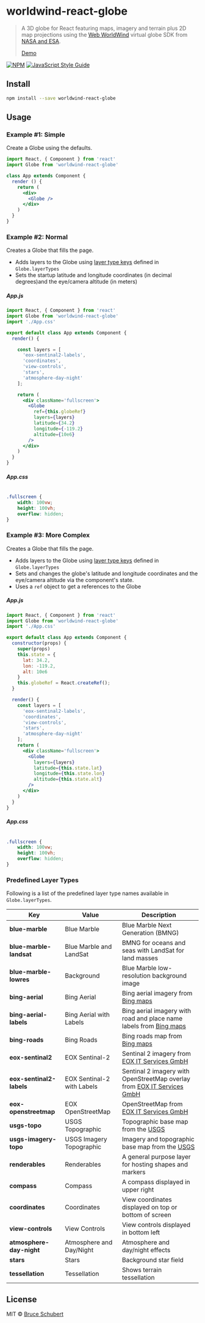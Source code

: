 # worldwind-react-globe

> A 3D globe for React featuring maps, imagery and terrain plus 2D map projections using the [Web WorldWind](https://github.com/NASAWorldWind/WebWorldWind) virtual globe SDK from [NASA and ESA](https://worldwind.arc.nasa.gov/web/).
>
> [Demo](https://worldwind.earth/worldwind-react-globe/)

[![NPM](https://img.shields.io/npm/v/worldwind-react-globe.svg)](https://www.npmjs.com/package/worldwind-react-globe) [![JavaScript Style Guide](https://img.shields.io/badge/code_style-standard-brightgreen.svg)](https://standardjs.com)

## Install

```bash
npm install --save worldwind-react-globe
```

## Usage

### Example #1: Simple

Create a Globe using the defaults.

```jsx
import React, { Component } from 'react'
import Globe from 'worldwind-react-globe'

class App extends Component {
  render () {
    return (
      <div>
        <Globe />
      </div>
    )
  }
}
```

### Example #2: Normal

Creates a Globe that fills the page.

- Adds layers to the Globe using [layer type keys](#predefined-layer-types)
defined in `Globe.layerTypes`
- Sets the startup latitude and longitude coordinates (in decimal degrees)and
the eye/camera altitude (in meters)

##### App.js

```jsx
import React, { Component } from 'react'
import Globe from 'worldwind-react-globe'
import './App.css'

export default class App extends Component {
  render() {

    const layers = [
      'eox-sentinal2-labels',
      'coordinates',
      'view-controls',
      'stars',
      'atmosphere-day-night'
    ];

    return (
      <div className='fullscreen'>
        <Globe
          ref={this.globeRef}
          layers={layers}
          latitude={34.2}
          longitude={-119.2}
          altitude={10e6}
        />
      </div>
    )
  }
}
```

##### App.css

```css

.fullscreen {
    width: 100vw;
    height: 100vh;
    overflow: hidden;
}
```

### Example #3: More Complex

Creates a Globe that fills the page.

- Adds layers to the Globe using [layer type keys](#predefined-layer-types)
defined in `Globe.layerTypes`
- Sets and changes the globe's latitude and longitude coordinates and the
eye/camera altitude via the component's state.
- Uses a `ref` object to get a references to the Globe

##### App.js

```jsx
import React, { Component } from 'react'
import Globe from 'worldwind-react-globe'
import './App.css'

export default class App extends Component {
  constructor(props) {
    super(props)
    this.state = {
      lat: 34.2,
      lon: -119.2,
      alt: 10e6
    }
    this.globeRef = React.createRef();
  }

  render() {
    const layers = [
      'eox-sentinal2-labels',
      'coordinates',
      'view-controls',
      'stars',
      'atmosphere-day-night'
    ];
    return (
      <div className='fullscreen'>
        <Globe
          layers={layers}
          latitude={this.state.lat}
          longitude={this.state.lon}
          altitude={this.state.alt}
        />
      </div>
    )
  }
}
```

##### App.css

```css

.fullscreen {
    width: 100vw;
    height: 100vh;
    overflow: hidden;
}
```

### Predefined Layer Types

Following is a list of the predefined layer type names available in `Globe.layerTypes`.

Key | Value | Description
-------------- | --------------- | --------------
__blue-marble__ | Blue Marble | Blue Marble Next Generation (BMNG)
__blue-marble-landsat__ | Blue Marble and LandSat | BMNG for oceans and seas with LandSat for land masses
__blue-marble-lowres__ | Background | Blue Marble low-resolution background image
__bing-aerial__ | Bing Aerial | Bing aerial imagery from [Bing maps](https://www.bingmapsportal.com/)
__bing-aerial-labels__ | Bing Aerial with Labels | Bing aerial imagery with road and place name labels from [Bing maps](https://www.bingmapsportal.com/)
__bing-roads__ | Bing Roads | Bing roads map from [Bing maps](https://www.bingmapsportal.com/)
__eox-sentinal2__ | EOX Sentinal-2 | Sentinal 2 imagery from [EOX IT Services GmbH](https://maps.eox.at/)
__eox-sentinal2-labels__ | EOX Sentinal-2 with Labels | Sentinal 2 imagery with OpenStreetMap overlay from [EOX IT Services GmbH](https://maps.eox.at/)
__eox-openstreetmap__ | EOX OpenStreetMap | OpenStreetMap from [EOX IT Services GmbH](https://maps.eox.at/)
__usgs-topo__ | USGS Topographic | Topographic base map from the [USGS](https://nationalmap.gov/)
__usgs-imagery-topo__ | USGS Imagery Topographic | Imagery and topographic base map from the [USGS](https://nationalmap.gov/)
__renderables__ | Renderables | A general purpose layer for hosting shapes and markers
__compass__ | Compass | A compass displayed in upper right
__coordinates__ | Coordinates | View coordinates displayed on top or bottom of screen
__view-controls__ | View Controls | View controls displayed in bottom left
__atmosphere-day-night__ | Atmosphere and Day/Night | Atmosphere and day/night effects
__stars__ | Stars | Background star field
__tessellation__ |Tessellation | Shows terrain tessellation

## License

MIT © [Bruce Schubert](https://github.com/emxsys)

